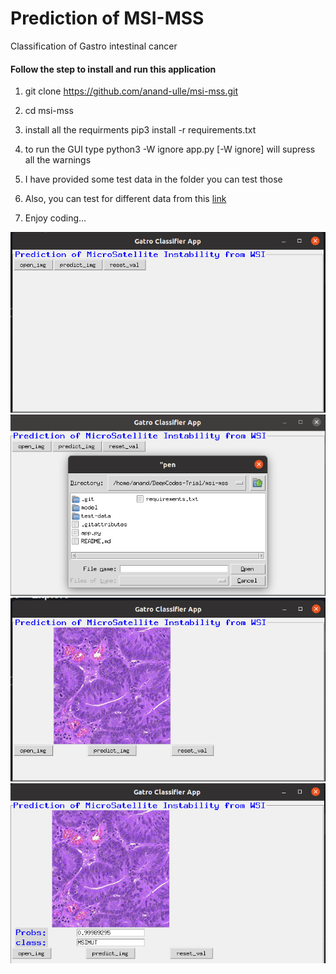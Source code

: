# Prediction of MSI-MSS 
Classification of Gastro intestinal cancer

#### Follow the step to install and run this application

1. git clone https://github.com/anand-ulle/msi-mss.git

2. cd msi-mss

3. install all the requirments pip3 install -r requirements.txt
 
4. to run the GUI type python3 -W ignore app.py [-W ignore] will supress all the warnings
  
5. I have provided some test data in the folder you can test those 
  
6. Also, you can test for different data from this [link](https://www.kaggle.com/linjustin/train-val-test-tcga-coad-msi-mss)
  
7. Enjoy coding... 


![App](/imgs/1.png)
![App](/imgs/2.png)
![App](/imgs/3.png)
![App](/imgs/4.png)
